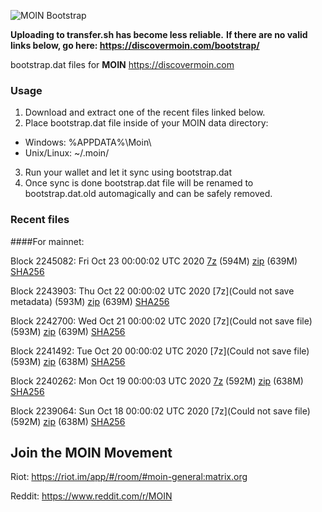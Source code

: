 ![MOIN Bootstrap](https://i.imgur.com/KjM1jMp.jpg)

**Uploading to transfer.sh has become less reliable.**
**If there are no valid links below, go here: https://discovermoin.com/bootstrap/**

bootstrap.dat files for **MOIN** https://discovermoin.com

### Usage

1. Download and extract one of the recent files linked below.
2. Place bootstrap.dat file inside of your MOIN data directory:
 - Windows: %APPDATA%\Moin\
 - Unix/Linux: ~/.moin/
3. Run your wallet and let it sync using bootstrap.dat
4. Once sync is done bootstrap.dat file will be renamed to bootstrap.dat.old automagically and can be safely removed.


### Recent files

####For mainnet:

Block 2245082: Fri Oct 23 00:00:02 UTC 2020 [7z]() (594M) [zip]() (639M) [SHA256]()

Block 2243903: Thu Oct 22 00:00:02 UTC 2020 [7z](Could not save metadata) (593M) [zip]() (639M) [SHA256]()

Block 2242700: Wed Oct 21 00:00:02 UTC 2020 [7z](Could not save file) (593M) [zip]() (639M) [SHA256]()

Block 2241492: Tue Oct 20 00:00:02 UTC 2020 [7z](Could not save file) (593M) [zip]() (638M) [SHA256]()

Block 2240262: Mon Oct 19 00:00:03 UTC 2020 [7z]() (592M) [zip]() (638M) [SHA256]()

Block 2239064: Sun Oct 18 00:00:02 UTC 2020 [7z](Could not save file) (592M) [zip]() (638M) [SHA256](https://transfer.sh/wguB7/sha256.txt)

## Join the MOIN Movement

Riot: https://riot.im/app/#/room/#moin-general:matrix.org

Reddit: https://www.reddit.com/r/MOIN
